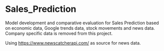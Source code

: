 # Sales_Prediction
Model development and comparative evaluation for Sales Prediction based on economic data, Google trends data, stock movements and news data. Company specific data is removed from this project.

Using https://www.newscatcherapi.com/ as source for news data.
